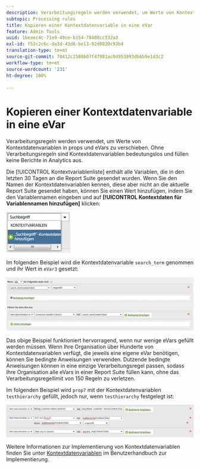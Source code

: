 ```yaml
---
description: Verarbeitungsregeln werden verwendet, um Werte von Kontextdatenvariablen in props und eVars zu verschieben.
subtopic: Processing rules
title: Kopieren einer Kontextdatenvariable in eine eVar
feature: Admin Tools
uuid: 1beaec4c-71e9-49ce-b154-78408cc532a3
exl-id: f52c2c6c-da3d-43d6-be13-92d0820c93b4
translation-type: tm+mt
source-git-commit: 78412c2588b07f47981ac0d953893db6b9e1d3c2
workflow-type: tm+mt
source-wordcount: '231'
ht-degree: 100%

---
```


# Kopieren einer Kontextdatenvariable in eine eVar

Verarbeitungsregeln werden verwendet, um Werte von Kontextdatenvariablen in props und eVars zu verschieben. Ohne Verarbeitungsregeln sind Kontextdatenvariablen bedeutungslos und füllen keine Berichte in Analytics aus.

Die [!UICONTROL Kontextvariablenliste] enthält alle Variablen, die in den letzten 30 Tagen an die Report Suite gesendet wurden. Wenn Sie den Namen der Kontextdatenvariablen kennen, diese aber nicht an die aktuelle Report Suite gesendet haben, können Sie einen Wert hinzufügen, indem Sie den Variablennamen eingeben und auf **[!UICONTROL Kontextdaten für Variablennamen hinzufügen]** klicken:

![Hinzufügen](assets/add-context-variable.png)

Im folgenden Beispiel wird die Kontextdatenvariable `search_term` genommen und ihr Wert in `eVar3` gesetzt:

![Festlegen](assets/set-context-data.png)

Das obige Beispiel funktioniert hervorragend, wenn nur wenige eVars gefüllt werden müssen. Wenn Ihre Organisation über Hunderte von Kontextdatenvariablen verfügt, die jeweils eine eigene eVar benötigen, können Sie bedingte Anweisungen verwenden. Dutzende bedingte Anweisungen können in eine einzige Verarbeitungsregel passen, sodass Ihre Organisation alle eVars in einer Report Suite füllen kann, ohne das Verarbeitungsregellimit von 150 Regeln zu verletzen.

Im folgenden Beispiel wird `prop7` mit der Kontextdatenvariablen `testhierarchy` gefüllt, jedoch nur, wenn `testhierarchy` festgelegt ist:

![Bedingt](assets/add-conditional.png)

Weitere Informationen zur Implementierung von Kontextdatenvariablen finden Sie unter [Kontextdatenvariablen](/help/implement/vars/page-vars/contextdata.md) im Benutzerhandbuch zur Implementierung.
